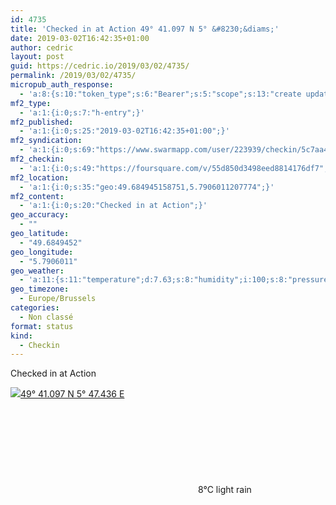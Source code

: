 ```yaml
---
id: 4735
title: 'Checked in at Action 49° 41.097 N 5° &#8230;&diams;'
date: 2019-03-02T16:42:35+01:00
author: cedric
layout: post
guid: https://cedric.io/2019/03/02/4735/
permalink: /2019/03/02/4735/
micropub_auth_response:
  - 'a:8:{s:10:"token_type";s:6:"Bearer";s:5:"scope";s:13:"create update";s:2:"me";s:18:"https://cedric.io/";s:9:"issued_by";s:45:"https://cedric.io/wp-json/indieauth/1.0/token";s:9:"client_id";s:27:"https://ownyourswarm.p3k.io";s:9:"issued_at";i:1542614471;s:4:"user";i:1;s:13:"last_accessed";i:1551541373;}'
mf2_type:
  - 'a:1:{i:0;s:7:"h-entry";}'
mf2_published:
  - 'a:1:{i:0;s:25:"2019-03-02T16:42:35+01:00";}'
mf2_syndication:
  - 'a:1:{i:0;s:69:"https://www.swarmapp.com/user/223939/checkin/5c7aa46be47b46002d4e4c3c";}'
mf2_checkin:
  - 'a:1:{i:0;s:49:"https://foursquare.com/v/55d850d3498eed8814176df7";}'
mf2_location:
  - 'a:1:{i:0;s:35:"geo:49.684945158751,5.7906011207774";}'
mf2_content:
  - 'a:1:{i:0;s:20:"Checked in at Action";}'
geo_accuracy:
  - ""
geo_latitude:
  - "49.6849452"
geo_longitude:
  - "5.7906011"
geo_weather:
  - 'a:11:{s:11:"temperature";d:7.63;s:8:"humidity";i:100;s:8:"pressure";i:1015;s:10:"cloudiness";i:75;s:4:"wind";a:2:{s:5:"speed";d:4.6;s:6:"degree";i:200;}s:7:"summary";s:10:"light rain";s:4:"icon";s:11:"wi-sprinkle";s:4:"rain";d:0.25;s:10:"visibility";i:10000;s:7:"sunrise";s:25:"2019-03-02T07:17:57+01:00";s:6:"sunset";s:25:"2019-03-02T18:20:04+01:00";}'
geo_timezone:
  - Europe/Brussels
categories:
  - Non classé
format: status
kind:
  - Checkin
---
```

Checked in at Action

<p class="sloc-display">
  <img class="icon-location" aria-label="Location: " aria-hidden="true" src="https://cedric.io/wp-content/plugins/simple-location/location.svg" /><span class="p-location"><data class="p-latitude" value="49.684945"></data><data class="p-longitude" value="5.790601"></data><a href="https://www.openstreetmap.org/?mlat=49.6849452&mlon=5.7906011#map=13/49.6849452/5.7906011">49° 41.097 N 5° 47.436 E</a></span><br /><span aria-label="light rain" title="light rain" ><svg class="svg-icon svg-wi-sprinkle" aria-hidden="true"><use xlink:href="https://cedric.io/wp-content/plugins/simple-location/weather-icons.svg#wi-sprinkle"></use></svg></span><span class="p-temperature">8&deg;C</span>&nbsp;light rain
</p>